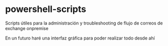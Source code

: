 # powershell-scripts
Scripts útiles para la administración y troubleshooting de flujo de correos de exchange onpremise

En un futuro haré una interfaz gráfica para poder realizar todo desde ahí